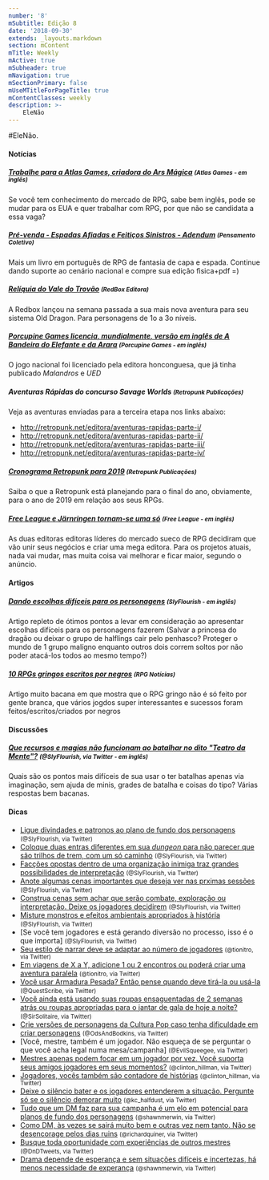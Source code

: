 ```yaml
---
number: '8'
mSubtitle: Edição 8
date: '2018-09-30'
extends: _layouts.markdown
section: mContent
mTitle: Weekly
mActive: true
mSubheader: true
mNavigation: true
mSectionPrimary: false
mUseMTitleForPageTitle: true
mContentClasses: weekly
description: >-
    EleNão
---
```


#EleNão.

#### Notícias

##### [Trabalhe para a Atlas Games, criadora do Ars Mágica] <small>(Atlas Games - em inglês)</small>

Se você tem conhecimento do mercado de RPG, sabe bem inglês, pode se mudar para os EUA e quer trabalhar com RPG, por que não se candidata a essa vaga?

##### [Pré-venda - Espadas Afiadas e Feitiços Sinistros - Adendum] <small>(Pensamento Coletivo)</small>

Mais um livro em português de RPG de fantasia de capa e espada. Continue dando suporte ao cenário nacional e compre sua edição fìsica+pdf =)

##### [Relíquia do Vale do Trovão] <small>(RedBox Editora)</small>

A Redbox lançou na semana passada a sua mais nova aventura para seu sistema Old Dragon. Para personagens de 1o a 3o níveis.

##### [Porcupine Games licencia, mundialmente, versão em inglês de *A Bandeira do Elefante e da Arara*] <small>(Porcupine Games - em inglês)</small>

O jogo nacional foi licenciado pela editora honconguesa, que já tinha publicado *Malandros* e *UED*

##### Aventuras Rápidas do concurso Savage Worlds <small>(Retropunk Publicações)</small>

Veja as aventuras enviadas para a terceira etapa nos links abaixo:

- http://retropunk.net/editora/aventuras-rapidas-parte-i/
- http://retropunk.net/editora/aventuras-rapidas-parte-ii/
- http://retropunk.net/editora/aventuras-rapidas-parte-iii/
- http://retropunk.net/editora/aventuras-rapidas-parte-iv/

##### [Cronograma Retropunk para 2019] <small>(Retropunk Publicações)</small>

Saiba o que a Retropunk está planejando para o final do ano, obviamente, para o ano de 2019 em relação aos seus RPGs.

##### [Free League e Järnringen tornam-se uma só] <small>(Free League - em inglês)</small>

As duas editoras editoras líderes do mercado sueco de RPG decidiram que vão unir seus negócios e criar uma mega editora. Para os projetos atuais, nada vai mudar, mas muita coisa vai melhorar e ficar maior, segundo o anúncio.

#### Artigos

##### [Dando escolhas difíceis para os personagens] <small>(SlyFlourish - em inglês)</small>

Artigo repleto de ótimos pontos a levar em consideração ao apresentar escolhas difíceis para os personagens fazerem (Salvar a princesa do dragão ou deixar o grupo de halflings cair pelo penhasco? Proteger o mundo de 1 grupo malígno enquanto outros dois correm soltos por não poder atacá-los todos ao mesmo tempo?)

##### [10 RPGs gringos escritos por negros] <small>(RPG Notícias)</small>

Artigo muito bacana em que mostra que o RPG gringo não é só feito por gente branca, que vários jogdos super interessantes e sucessos foram feitos/escritos/criados por negros 

#### Discussões

##### [Que recursos e magias não funcionam ao batalhar no dito "Teatro da Mente"?] <small>(@SlyFlourish, via Twitter - em inglês)</small>

Quais são os pontos mais difíceis de sua usar o ter batalhas apenas via imaginação, sem ajuda de minis, grades de batalha e coisas do tipo? Várias respostas bem bacanas.

#### Dicas

- [Ligue divindades e patronos ao plano de fundo dos personagens] <small>(@SlyFlourish, via Twitter)</small>
- [Coloque duas entras diferentes em sua *dungeon* para não parecer que são trilhos de trem, com um só caminho] <small>(@SlyFlourish, via Twitter)</small>
- [Facções opostas dentro de uma organização inimiga traz grandes possibilidades de interpretação] <small>(@SlyFlourish, via Twitter)</small>
- [Anote algumas cenas importantes que deseja ver nas prximas sessões] <small>(@SlyFlourish, via Twitter)</small>
- [Construa cenas sem achar que serão combate, exploração ou interpretação. Deixe os jogadores decidirem] <small>(@SlyFlourish, via Twitter)</small>
- [Misture monstros e efeitos ambientais apropriados à história] <small>(@SlyFlourish, via Twitter)</small>
- [Se você tem jogadores e está gerando diversão no processo, isso é o que importa] <small>(@SlyFlourish, via Twitter)</small>
- [Seu estilo de narrar deve se adaptar ao número de jogadores] <small>(@tionitro, via Twitter)</small>
- [Em viagens de X a Y, adicione 1 ou 2 encontros ou poderá criar uma aventura paralela] <small>(@tionitro, via Twitter)</small>
- [Você usar Armadura Pesada? Então pense quando deve tirá-la ou usá-la] <small>(@QuestScribe, via Twitter)</small>
- [Você ainda está usando suas roupas ensaguentadas de 2 semanas atrás ou roupas apropriadas para o jantar de gala de hoje a noite?] <small>(@SirSolitaire, via Twitter)</small>
- [Crie versões de personagens da Cultura Pop caso tenha dificuldade em criar personagens] <small>(@OdsAndBodkins, via Twitter)</small>
- [Você, mestre, também é um jogador. Não esqueça de se perguntar o que você acha legal numa mesa/campanha] <small>(@EvilSqueegee, via Twitter)</small>
- [Mestres apenas podem focar em um jogador por vez. Você suporta seus amigos jogadores em seus momentos?] <small>(@clinton_hillman, via Twitter)</small>
- [Jogadores, vocês também são contadore de histórias] <small>(@clinton_hillman, via Twitter)</small>
- [Deixe o silêncio bater e os jogadores entenderem a situação. Pergunte só se o silêncio demorar muito] <small>(@kc_halfdust, via Twitter)</small>
- [Tudo que um DM faz para sua campanha é um elo em potencial para planos de fundo dos personagens] <small>(@shawnmerwin, via Twitter)</small>
- [Como DM, às vezes se sairá muito bem e outras vez nem tanto. Não se desencorage pelos dias ruins] <small>(@richardquiner, via Twitter)</small>
- [Busque toda oportunidade com experiências de outros mestres] <small>(@DnDTweets, via Twitter)</small>
- [Drama depende de esperança e sem situações difíceis e incertezas, há menos necessidade de experança] <small>(@shawnmerwin, via Twitter)</small>

[Ligue divindades e patronos ao plano de fundo dos personagens]: https://twitter.com/SlyFlourish/status/1047870269396844544
[Coloque duas entras diferentes em sua *dungeon* para não parecer que são trilhos de trem, com um só caminho]: https://twitter.com/SlyFlourish/status/1047538069929320449
[Tudo que um DM faz para sua campanha é um elo em potencial para planos de fundo dos personagens]: https://twitter.com/shawnmerwin/status/1046835882886647809
[Facções opostas dentro de uma organização inimiga traz grandes possibilidades de interpretação]: https://twitter.com/SlyFlourish/status/1047160582632329217
[Anote algumas cenas importantes que deseja ver nas prximas sessões]: https://twitter.com/SlyFlourish/status/1046781868673310721
[Construa cenas sem achar que serão combate, exploração ou interpretação. Deixe os jogadores decidirem]: https://twitter.com/SlyFlourish/status/1045728650430230528
[Misture monstros e efeitos ambientais apropriados à história]: https://twitter.com/SlyFlourish/status/1048262846772125697
[Deixe o silêncio bater e os jogadores entenderem a situação. Pergunte só se o silêncio demorar muito]: https://twitter.com/kc_halfdust/status/1047075084735864832
[Como DM, às vezes se sairá muito bem e outras vez nem tanto. Não se desencorage pelos dias ruins]: https://twitter.com/richardquiner/status/1047146966273032192
[Busque toda oportunidade com experiências de outros mestres]: https://twitter.com/DnDTweets/status/1047182937438003201
[Drama depende de esperança e sem situações difíceis e incertezas, há menos necessidade de experança]: https://twitter.com/shawnmerwin/status/1047194448487231491
[Mestres apenas podem focar em um jogador por vez. Você suporta seus amigos jogadores em seus momentos?]: https://twitter.com/clinton_hillman/status/1047488222543007745
[Você, mestre, também é um jogador. Não esqueça de perguntar o que você acha legal numa mesa/campanha]: https://twitter.com/EvilSqueegee/status/1047499279605092352
[Jogadores, vocês também são contadore de histórias]: https://twitter.com/clinton_hillman/status/1047841136771907589
[Crie versões de personagens da Cultura Pop caso tenha dificuldade em criar personagens]: https://twitter.com/OdsAndBodkins/status/1047888795511734272
[Você ainda está usando suas roupas ensaguentadas de 2 semanas atrás ou roupas apropriadas para o jantar de gala de hoje a noite?]: https://twitter.com/Sir_Solitaire/status/1047978807754293248
[Você usar Armadura Pesada? Então pense quando deve tirá-la ou usá-la]: https://twitter.com/Questscribe/status/1047887127290306562
[Em viagens de X a Y, adicione 1 ou 2 encontros ou poderá criar uma aventura paralela]: https://twitter.com/tionitro/status/1047271821631004672
[Seu estilo de narrar deve se adaptar ao número de jogadores]: https://twitter.com/tionitro/status/1045774245341659137
[Que recursos e magias não funcionam ao batalhar no dito "Teatro da Mente"?]: https://twitter.com/SlyFlourish/status/1047795878042513408
[Dando escolhas difíceis para os personagens]: http://slyflourish.com/hard_choices.html
[Trabalhe para a Atlas Games, criadora do Ars Mágica]: http://www.atlas-games.com/jobs.php
[Pré-venda - Espadas Afiadas e Feitiços Sinistros - Adendum]: http://www.pensamentocoletivo.com.br/loja/r-p-g/espadas-afiadas-feiticos-sinistros-addendum-pre-venda/
[Relíquia do Vale do Trovão]: https://loja.redboxeditora.com.br/rpg/Reliquia-do-Vale-do-Trovao
[10 RPGs gringos escritos por negros]: http://www.rpgnoticias.com.br/10-rpgs-gringos-escritos-por-negros/
[Porcupine Games licencia, mundialmente, versão em inglês de *A Bandeira do Elefante e da Arara*]: http://porcupinegames.com/entries/general/coming-soon-from-porcupine-the-elephant-and-macaw-banner-
[Cronograma Retropunk para 2019]: http://retropunk.net/editora/cronograma-retropunk-2019/
[Free League e Järnringen tornam-se uma só]: http://frialigan.se/en/news/#/pressreleases/free-league-and-jaernringen-become-one-2739714
